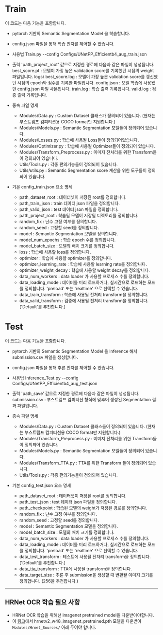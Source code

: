 # Train
이 코드는 다음 기능을 포함합니다.
 - pytorch 기반의 Semantic Segmentation Model 을 학습합니다.
 - config.json 파일을 통해 학습 인자를 제어할 수 있습니다.

 - 사용법
    Train.py --config Configs/UNetPP_Efficientb4_aug_train.json

 - 출력
    'path_project_root' 값으로 지정한 경로에 다음과 같은 파일이 생성됩니다.
        best_score.pt : 모델이 가장 높은 validation score를 기록했던 시점의 weight 파일입니다.
        logs/
            best_score.log : 모델이 가장 높은 validation score를 갱신했던 시점의 epoch와 점수를 기록한 파일입니다.
            config.json : 모델 학습에 사용됐던 config.json 파일 사본입니다.
            train.log : 학습 출력 기록입니다.
            valid.log : 검증 출력 기록입니다.

 - 종속 파일 명세
    - Modules/Data.py : Custom Dataset 클래스가 정의되어 있습니다. (현재는 부스트캠프 컴피티션용 COCO format만 지원합니다.)
    - Modules/Models.py : Semantic Segmentation 모델들이 정의되어 있습니다.
    - Modules/Losses.py : 학습에 사용될 Loss들이 정의되어있습니다.
    - Modules/Optimizer.py : 학습에 사용될 Optimizer들이 정의되어 있습니다.
    - Modules/Transform_Preprocess.py : 이미지 전처리를 위한 Transform들이 정의되어 있습니다.
    - Utils/Tools.py : 각종 편의기능들이 정의되어 있습니다.
    - Utils/utils.py : Semantic Segmentation score 계산을 위한 도구들이 정의되어 있습니다.

 - 기본 config_train.json 요소 명세
    - path_dataset_root : 데이터셋이 저장된 root를 정의합니다.
    - path_train_json : train 데이터 json 파일을 정의합니다.
    - path_valid_json : test 데이터 json 파일을 정의합니다.
    - path_project_root : 학습될 모델이 저장될 디렉토리를 정의합니다.
    - random_fix : 난수 고정 여부를 정의합니다.
    - random_seed : 고정할 seed를 정의합니다.
    - model : Semantic Segmentation 모델을 정의합니다.
    - model_num_epochs : 학습 epoch 수를 정의합니다.
    - model_batch_size : 모델의 배치 크기를 정의합니다.
    - loss : 학습에 사용할 loss를 정의합니다.
    - optimizer : 학습에 사용할 optimizer를 정의합니다.
    - optimizer_learning_rate : 학습에 사용할 learning rate를 정의합니다.
    - optimizer_weight_decay : 학습에 사용할 weight decay를 정의합니다.
    - data_num_workers : data loader 가 사용할 프로세스 수를 정의합니다.
    - data_loading_mode : 데이터를 미리 로드하거나, 실시간으로 로드하는 모드를 정의합니다. 'preload' 또는 'realtime' 으로 선택할 수 있습니다.
    - data_train_transform : 학습에 사용될 전처리 transform을 정의합니다.
    - data_valid_transform : 검증에 사용될 전처리 transform을 정의합니다. ('Default'를 추천합니다.)

# Test
이 코드는 다음 기능을 포함합니다.
 - pytorch 기반의 Semantic Segmentation Model 을 Inference 해서 submission.csv 파일을 생성합니다.
 - config.json 파일을 통해 추론 인자를 제어할 수 있습니다.

 - 사용법
    Inference_Test.py --config Configs/UNetPP_Efficientb4_aug_test.json

 - 출력
    'path_save' 값으로 지정한 경로에 다음과 같은 파일이 생성됩니다.
        submission.csv : 부스트캠프 컴피티션 형식에 맞추어 생성된 Segmentation 결과 파일입니다.

 - 종속 파일 명세
    - Modules/Data.py : Custom Dataset 클래스들이 정의되어 있습니다. (현재는 부스트캠프 컴피티션용 COCO format만 지원합니다.)
    - Modules/Transform_Preprocess.py : 이미지 전처리를 위한 Transform들이 정의되어 있습니다.
    - Modules/Models.py : Semantic Segmentation 모델들이 정의되어 있습니다.
    - Modules/Transform_TTA.py : TTA를 위한 Transform 들이 정의되어 있습니다.
    - Utils/Tools.py : 각종 편의기능들이 정의되어 있습니다.

 - 기본 config_test.json 요소 명세
    - path_dataset_root : 데이터셋이 저장된 root를 정의합니다.
    - path_test_json : test 데이터 json 파일을 정의합니다.
    - path_checkpoint : 학습된 모델의 weight가 저장된 경로를 정의합니다.
    - random_fix : 난수 고정 여부를 정의합니다.
    - random_seed : 고정할 seed를 정의합니다.
    - model : Semantic Segmentation 모델을 정의합니다.
    - model_batch_size : 모델의 배치 크기를 정의합니다.
    - data_num_workers : data loader 가 사용할 프로세스 수를 정의합니다.
    - data_loading_mode : 데이터를 미리 로드하거나, 실시간으로 로드하는 모드를 정의합니다. 'preload' 또는 'realtime' 으로 선택할 수 있습니다.
    - data_test_transform : 테스트에 사용될 전처리 transform을 정의합니다. ('Default'를 추천합니다.)
    - data_tta_transform : TTA에 사용될 transform을 정의합니다.
    - data_target_size : 추론 후 submission을 생성할 때 변환돨 이미지 크기를 정의합니다. (256을 추천합니다.)

--------

## HRNet OCR 학습 필요 사항
- HRNet OCR 학습을 위해선 imagenet pretrained model을 다운받아야합니다.
- 이 [링크](https://1drv.ms/u/s!Aus8VCZ_C_33dKvqI6pBZlifgJk)에서 hrnetv2_w48_imagenet_pretrained.pth 모델을 다운받아 `Modules/Hrnet_Sources/` 아래 두어야 합니다. 
